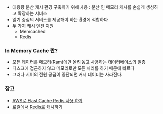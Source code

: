 - 대용량 분산 캐시 환경 구축하기 위해 사용 : 분산 인 메모리 캐시를 손쉽게 생성하고 확장하는 서비스
- 읽기 중심의 서비스를 제공해야 하는 환경에 적합하다
- 두 가지 캐시 엔진 지원
  - Memcached
  - Redis 
### In Memory Cache 란?
  - 모든 데이터를 메모리(Ram)에만 올려 놓고 사용하는 데이터베이스의 일종
  - 디스크에 접근하지 않고 메모리로만 모든 처리를 하기 때문에 빠르다
  - 그러나 서버의 전원 공급이 중단되면 캐시 데이터는 사라진다. 
### 참고 
- [AWS로 ElastiCache Redis 사용 하기 ](https://minholee93.tistory.com/entry/AWS-ElastiCache-Redis-사용하기)
- [로컬에서 Redis로 캐시하기](https://velog.io/@daoh98/AWS-ElastiCache-와-Redis-적용) 
